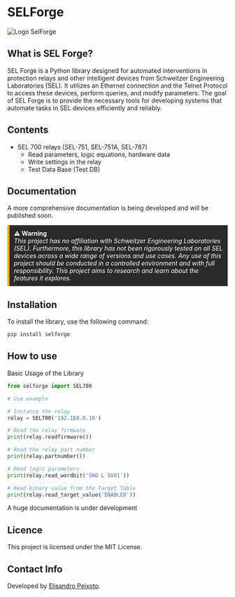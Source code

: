 # SELForge
![Logo SelForge](images/logo_selforge.jpg)

&#x20;&#x20;

## What is SEL Forge?

SEL Forge is a Python library designed for automated interventions in protection relays and other intelligent devices from Schweitzer Engineering Laboratories (SEL). It utilizes an Ethernet connection and the Telnet Protocol to access these devices, perform queries, and modify parameters.
The goal of SEL Forge is to provide the necessary tools for developing systems that automate tasks in SEL devices efficiently and reliably.

## Contents

- SEL 700 relays (SEL-751, SEL-751A, SEL-787)
    - Read parameters, logic equations, hardware data
    - Write settings in the relay
    - Test Data Base (Test DB)

## Documentation
A more comprehensive documentation is being developed and will be published soon.

<div style="border-left: 5px solid orange; padding: 10px; background-color: #2a2a2a; color: white;">
<strong>⚠️ Warning</strong><br>
<i>This project has no affiliation with Schweitzer Engineering Laboratories (SEL). Furthermore, this library has not been rigorously tested on all SEL devices across a wide range of versions and use cases. Any use of this project should be conducted in a controlled environment and with full responsibility.
This project aims to research and learn about the features it explores.</i>
</div>


## Installation

To install the library, use the following command:

```bash
pip install selforge
```

## How to use

Basic Usage of the Library

```python
from selforge import SEL700

# Use example

# Instance the relay
relay = SEL700('192.168.0.10')

# Read the relay firmware
print(relay.readfirmware())

# Read the relay part number
print(relay.partnumber())

# Read logic parameters
print(relay.read_wordbit('SHO L SV01'))

# Read binary value from the Target Table
print(relay.read_target_value('ENABLED'))

```

A huge documentation is under development

## Licence

This project is licensed under the MIT License.

## Contact Info

Developed by [Elisandro Peixoto](https://github.com/ElisandroPeixoto).
